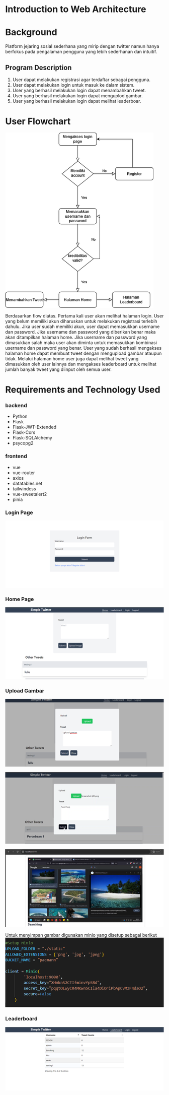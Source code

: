# Introduction to Web Architecture
# Background
Platform jejaring sosial sederhana yang mirip dengan twitter namun hanya berfokus pada pengalaman pengguna yang lebih sederhanan dan intuitif.


## Program Description 
1. User dapat melakukan registrasi agar terdaftar sebagai pengguna.
2. User dapat melakukan login untuk masuk ke dalam sistem.
3. User yang berhasil melakukan login dapat menambahkan tweet.
4. User yang berhasil melakukan login dapat menguplod gambar.
5. User yang berhasil melakukan login dapat melihat leaderboar.


# User Flowchart
![alt text](https://github.com/KyrieCettyara/web-development-architecture/blob/main/image/flow.png)

Berdasarkan flow diatas. Pertama kali user akan melihat halaman login. User yang belum memiliki akun diharuskan untuk melakukan registrasi terlebih dahulu. Jika user sudah memiliki akun, user dapat memasukkan username dan password. Jika username dan password yang diberikan benar maka akan ditampilkan halaman home. Jika username dan password yang dimasukkan salah maka user akan diminta untuk memasukkan kombinasi username dan password yang benar. User yang sudah berhasil mengakses halaman home dapat membuat tweet dengan mengupload gambar ataupun tidak. Melalui halaman home user juga dapat melihat tweet yang dimasukkan oleh user lainnya dan mengakses leaderboard untuk melihat jumlah banyak tweet yang diinput oleh semua user. 


# Requirements and Technology Used
### backend
- Python
- Flask
- Flask-JWT-Extended
- Flask-Cors
- Flask-SQLAlchemy
- psycopg2

### frontend
- vue
- vue-router
- axios
- datatables.net
- tailwindcss
- vue-sweetalert2
- pinia



### Login Page
![alt text](https://github.com/KyrieCettyara/web-development-architecture/blob/main/image/login.png)


### Home Page
![alt text](https://github.com/KyrieCettyara/web-development-architecture/blob/main/image/home.png)

### Upload Gambar
![alt text](https://github.com/KyrieCettyara/web-development-architecture/blob/main/image/upload.png)

![alt text](https://github.com/KyrieCettyara/web-development-architecture/blob/main/image/upload_image.png)

![alt text](https://github.com/KyrieCettyara/web-development-architecture/blob/main/image/upload_image2.png)

Untuk menyimpan gambar digunakan minio yang disetup sebagai berikut
![alt text](https://github.com/KyrieCettyara/web-development-architecture/blob/main/image/minio.png)


### Leaderboard
![alt text](https://github.com/KyrieCettyara/web-development-architecture/blob/main/image/leaderboard.png)










